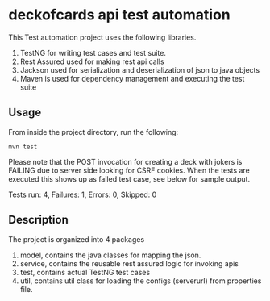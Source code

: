 # deckofcards api test automation
This Test automation project uses the following libraries.
1. TestNG for writing test cases and test suite.
2. Rest Assured used for making rest api calls
3. Jackson used for serialization and deserialization of json to java objects
4. Maven is used for dependency management and executing the test suite

Usage
-------

From inside the project directory, run the following:

```
mvn test

```

Please note that the POST invocation for creating a deck with jokers is FAILING due to server side looking for CSRF cookies. When the tests are executed this shows up as failed test case, see below for sample output.

Tests run: 4, Failures: 1, Errors: 0, Skipped: 0

Description
-----

The project is organized into 4 packages

1. model, contains the java classes for mapping the json.
2. service, contains the reusable rest assured logic for invoking apis
3. test, contains actual TestNG test cases
4. util, contains util class for loading the configs (serverurl) from properties file.


